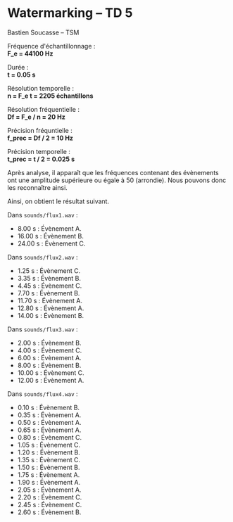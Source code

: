 # Watermarking – TD 5

Bastien Soucasse – TSM

Fréquence d'échantillonnage :\
**F_e = 44100 Hz**

Durée :\
**t = 0.05 s**

Résolution temporelle :\
**n = F_e t = 2205 échantillons**

Résolution fréquentielle :\
**Df = F_e / n = 20 Hz**

Précision fréquntielle :\
**f_prec = Df / 2 = 10 Hz**

Précision temporelle :\
**t_prec = t / 2 = 0.025 s**

Après analyse, il apparaît que les fréquences contenant des évènements ont une amplitude supérieure ou égale à 50 (arrondie). Nous pouvons donc les reconnaître ainsi.

Ainsi, on obtient le résultat suivant.

Dans `sounds/flux1.wav` :

- 8.00 s : Évènement A.
- 16.00 s : Évènement B.
- 24.00 s : Évènement C.

Dans `sounds/flux2.wav` :

- 1.25 s : Évènement C.
- 3.35 s : Évènement B.
- 4.45 s : Évènement C.
- 7.70 s : Évènement B.
- 11.70 s : Évènement A.
- 12.80 s : Évènement A.
- 14.00 s : Évènement B.

Dans `sounds/flux3.wav` :

- 2.00 s : Évènement B.
- 4.00 s : Évènement C.
- 6.00 s : Évènement A.
- 8.00 s : Évènement B.
- 10.00 s : Évènement C.
- 12.00 s : Évènement A.

Dans `sounds/flux4.wav` :

- 0.10 s : Évènement B.
- 0.35 s : Évènement A.
- 0.50 s : Évènement A.
- 0.65 s : Évènement A.
- 0.80 s : Évènement C.
- 1.05 s : Évènement C.
- 1.20 s : Évènement B.
- 1.35 s : Évènement C.
- 1.50 s : Évènement B.
- 1.75 s : Évènement A.
- 1.90 s : Évènement A.
- 2.05 s : Évènement A.
- 2.20 s : Évènement C.
- 2.45 s : Évènement C.
- 2.60 s : Évènement B.
